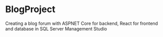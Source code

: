 # BlogProject
Creating a blog forum with ASPNET Core for backend, React for frontend and database in SQL Server Management Studio 
